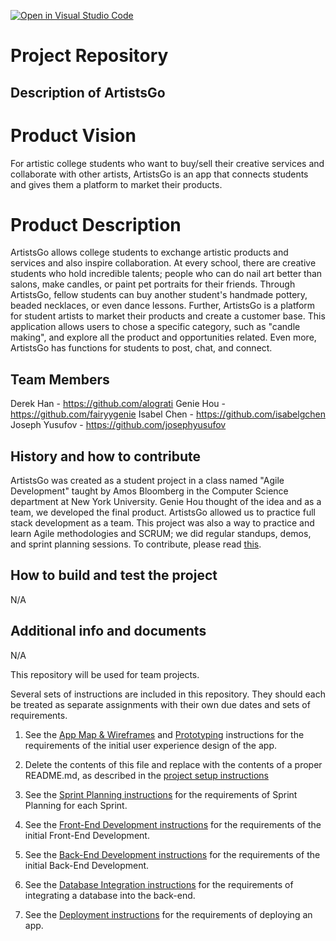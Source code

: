 [![Open in Visual Studio Code](https://classroom.github.com/assets/open-in-vscode-c66648af7eb3fe8bc4f294546bfd86ef473780cde1dea487d3c4ff354943c9ae.svg)](https://classroom.github.com/online_ide?assignment_repo_id=8734736&assignment_repo_type=AssignmentRepo)

# Project Repository

## Description of ArtistsGo

# Product Vision

For artistic college students who want to buy/sell their creative services and collaborate with other artists, ArtistsGo is an app that connects students and gives them a platform to market their products.

# Product Description

ArtistsGo allows college students to exchange artistic products and services and also inspire collaboration. At every school, there are creative students who hold incredible talents; people who can do nail art better than salons, make candles, or paint pet portraits for their friends. Through ArtistsGo, fellow students can buy another student's handmade pottery, beaded necklaces, or even dance lessons. Further, ArtistsGo is a platform for student artists to market their products and create a customer base. This application allows users to chose a specific category, such as "candle making", and explore all the product and opportunities related. Even more, ArtistsGo has functions for students to post, chat, and connect.

## Team Members

Derek Han - https://github.com/alograti
Genie Hou - https://github.com/fairyygenie
Isabel Chen - https://github.com/isabelgchen
Joseph Yusufov - https://github.com/josephyusufov

## History and how to contribute

ArtistsGo was created as a student project in a class named "Agile Development" taught by Amos Bloomberg in the Computer Science department at New York University. Genie Hou thought of the idea and as a team, we developed the final product. ArtistsGo allowed us to practice full stack development as a team. This project was also a way to practice and learn Agile methodologies and SCRUM; we did regular standups, demos, and sprint planning sessions. To contribute, please read [this](./CONTRIBUTING.md).

## How to build and test the project

N/A

## Additional info and documents

N/A

This repository will be used for team projects.

Several sets of instructions are included in this repository. They should each be treated as separate assignments with their own due dates and sets of requirements.

1. See the [App Map & Wireframes](instructions-0a-app-map-wireframes.md) and [Prototyping](./instructions-0b-prototyping.md) instructions for the requirements of the initial user experience design of the app.

1. Delete the contents of this file and replace with the contents of a proper README.md, as described in the [project setup instructions](./instructions-0c-project-setup.md)

1. See the [Sprint Planning instructions](instructions-0d-sprint-planning.md) for the requirements of Sprint Planning for each Sprint.

1. See the [Front-End Development instructions](./instructions-1-front-end.md) for the requirements of the initial Front-End Development.

1. See the [Back-End Development instructions](./instructions-2-back-end.md) for the requirements of the initial Back-End Development.

1. See the [Database Integration instructions](./instructions-3-database.md) for the requirements of integrating a database into the back-end.

1. See the [Deployment instructions](./instructions-4-deployment.md) for the requirements of deploying an app.
